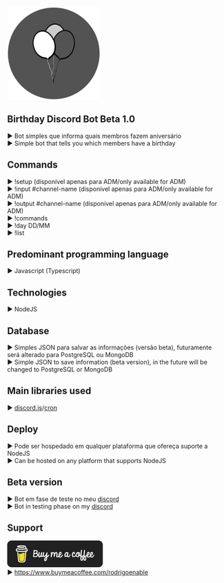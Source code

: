 ![Logo](https://github.com/RodrigoEnable/birthday-discord-bot-beta/blob/main/birthday-enable-logo.svg)

## Birthday Discord Bot Beta 1.0

► Bot simples que informa quais membros fazem aniversário  
► Simple bot that tells you which members have a birthday

## Commands

► !setup (disponível apenas para ADM/only available for ADM)  
► !input #channel-name (disponível apenas para ADM/only available for ADM)  
► !output #channel-name (disponível apenas para ADM/only available for ADM)  
► !commands  
► !day DD/MM  
► !list

## Predominant programming language

► Javascript (Typescript)

## Technologies

► NodeJS

## Database

► Simples JSON para salvar as informações (versão beta), futuramente será alterado para PostgreSQL ou MongoDB  
► Simple JSON to save information (beta version), in the future will be changed to PostgreSQL or MongoDB

## Main libraries used

► [discord.js](https://github.com/discordjs/discord.js)/[cron](https://github.com/kelektiv/node-cron)

## Deploy

► Pode ser hospedado em qualquer plataforma que ofereça suporte a NodeJS  
► Can be hosted on any platform that supports NodeJS

## Beta version

► Bot em fase de teste no meu [discord](https://discord.gg/VzZx9JX)  
► Bot in testing phase on my [discord](https://discord.gg/VzZx9JX)

## Support

![BuyCoffeeLogo](https://github.com/RodrigoEnable/birthday-discord-bot-beta/blob/main/buy-me-a-coffee.png)  
► https://www.buymeacoffee.com/rodrigoenable
